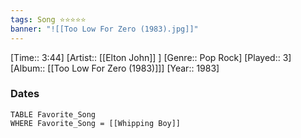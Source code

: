 ```yaml
---
tags: Song ⭐⭐⭐⭐⭐ 
banner: "![[Too Low For Zero (1983).jpg]]"
---
```

[Time:: 3:44]
[Artist:: [[Elton John]] ]
[Genre:: Pop Rock]
[Played:: 3]
[Album:: [[Too Low For Zero (1983)]]]
[Year:: 1983]
### Dates
````dataview
TABLE Favorite_Song
WHERE Favorite_Song = [[Whipping Boy]]
````
